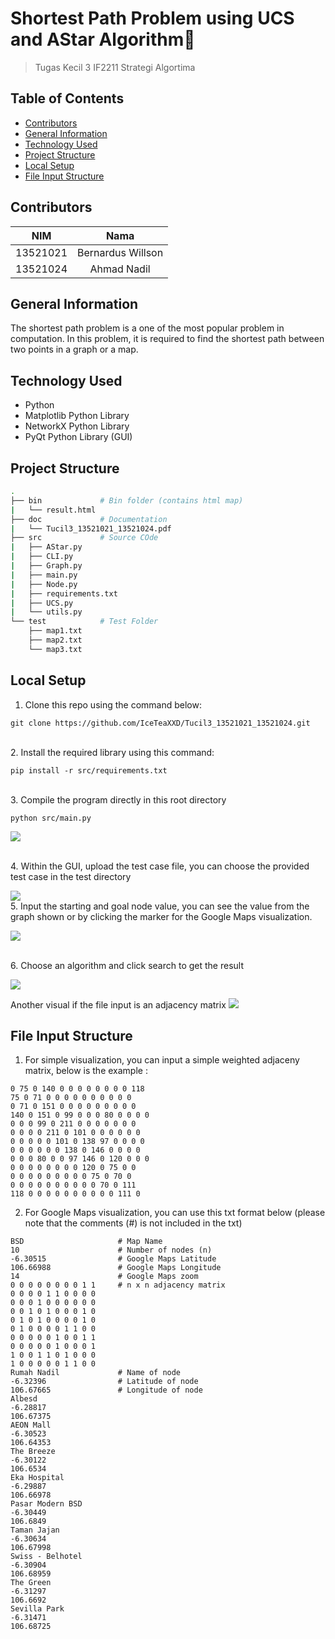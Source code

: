 # Shortest Path Problem using UCS and AStar Algorithm🎲
>Tugas Kecil 3 IF2211 Strategi Algortima
## Table of Contents
* [Contributors](#contributors)
* [General Information](#general-information)
* [Technology Used](#technology-used)
* [Project Structure](#project-structure)
* [Local Setup](#local-setup)
* [File Input Structure](#file-input-structure)
## Contributors
| NIM | Nama |
| :---: | :---: |
| 13521021 | Bernardus Willson  |
| 13521024 | Ahmad Nadil |
## General Information 
The shortest path problem is a one of the most popular problem in computation. In this problem, it is required to find the shortest path between two points in a graph or a map.
## Technology Used
- Python
- Matplotlib Python Library
- NetworkX Python Library
- PyQt Python Library (GUI)
## Project Structure
```bash
.
├── bin             # Bin folder (contains html map)
|   └── result.html
├── doc             # Documentation
|   └── Tucil3_13521021_13521024.pdf
├── src             # Source COde
|   ├── AStar.py
|   ├── CLI.py
|   ├── Graph.py
|   ├── main.py
|   ├── Node.py
|   ├── requirements.txt
|   ├── UCS.py
|   └── utils.py
└── test            # Test Folder
    ├── map1.txt
    ├── map2.txt
    └── map3.txt
```

## Local Setup
1. Clone this repo using the command below: 

```
git clone https://github.com/IceTeaXXD/Tucil3_13521021_13521024.git
```
<br>
2. Install the required library using this command:

```
pip install -r src/requirements.txt
```
<br>
3. Compile the program directly in this root directory

```
python src/main.py
```

![](doc/home.png)

<br>
4. Within the GUI, upload the test case file, you can choose the provided test case in the test directory

![](doc/file.png)
<br>
5. Input the starting and goal node value, you can see the value from the graph shown or by clicking the marker for the Google Maps visualization.

![](doc/node.png)

<br>
6. Choose an algorithm and click search to get the result

![](doc/resultmap.png)

Another visual if the file input is an adjacency matrix
![](doc/graf.png)

## File Input Structure
1. For simple visualization, you can input a simple weighted adjaceny matrix, below is the example : 
```
0 75 0 140 0 0 0 0 0 0 0 0 118
75 0 71 0 0 0 0 0 0 0 0 0 0
0 71 0 151 0 0 0 0 0 0 0 0 0
140 0 151 0 99 0 0 0 80 0 0 0 0
0 0 0 99 0 211 0 0 0 0 0 0 0
0 0 0 0 211 0 101 0 0 0 0 0 0
0 0 0 0 0 101 0 138 97 0 0 0 0
0 0 0 0 0 0 138 0 146 0 0 0 0
0 0 0 80 0 0 97 146 0 120 0 0 0
0 0 0 0 0 0 0 0 120 0 75 0 0
0 0 0 0 0 0 0 0 0 75 0 70 0
0 0 0 0 0 0 0 0 0 0 70 0 111
118 0 0 0 0 0 0 0 0 0 0 111 0
```

2. For Google Maps visualization, you can use this txt format below (please note that the comments (#) is not included in the txt)
```
BSD                     # Map Name
10                      # Number of nodes (n)
-6.30515                # Google Maps Latitude
106.66988               # Google Maps Longitude
14                      # Google Maps zoom
0 0 0 0 0 0 0 0 1 1     # n x n adjacency matrix
0 0 0 0 1 1 0 0 0 0
0 0 0 1 0 0 0 0 0 0
0 0 1 0 1 0 0 0 1 0
0 1 0 1 0 0 0 0 1 0
0 1 0 0 0 0 1 1 0 0
0 0 0 0 0 1 0 0 1 1
0 0 0 0 0 1 0 0 0 1
1 0 0 1 1 0 1 0 0 0
1 0 0 0 0 0 1 1 0 0
Rumah Nadil             # Name of node
-6.32396                # Latitude of node
106.67665               # Longitude of node
Albesd
-6.28817
106.67375
AEON Mall
-6.30523
106.64353
The Breeze
-6.30122
106.6534
Eka Hospital
-6.29887
106.66978
Pasar Modern BSD
-6.30449
106.6849
Taman Jajan
-6.30634
106.67998
Swiss - Belhotel
-6.30904
106.68959
The Green
-6.31297
106.6692
Sevilla Park
-6.31471
106.68725
```